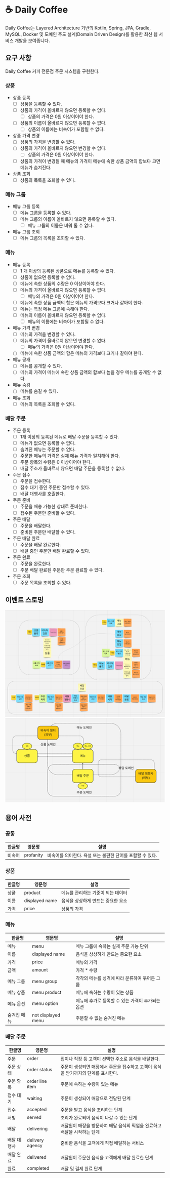 # ☕️ Daily Coffee

Daily Coffee는 Layered Architecture 기반의 Kotlin, Spring, JPA, Gradle, MySQL, Docker 및 도메인 주도 설계(Domain
Driven Design)를 활용한 최신 웹 서비스 개발을 보여줍니다.

## 요구 사항

Daily Coffee 커피 전문점 주문 시스템을 구현한다.

### 상품

- 상품 등록
  - [ ] 상품을 등록할 수 있다.
  - [ ] 상품의 가격이 올바르지 않으면 등록할 수 없다.
    - [ ] 상품의 가격은 0원 이상이어야 한다.
  - [ ] 상품의 이름이 올바르지 않으면 등록할 수 없다.
    - [ ] 상품의 이름에는 비속어가 포함될 수 없다.
- 상품 가격 변경
  - [ ] 상품의 가격을 변경할 수 있다.
  - [ ] 상품의 가격이 올바르지 않으면 변경할 수 없다.
    - [ ] 상품의 가격은 0원 이상이어야 한다.
  - [ ] 상품의 가격이 변경될 때 메뉴의 가격이 메뉴에 속한 상품 금액의 합보다 크면 메뉴가 숨겨진다.
- 상품 조회
  - [ ] 상품의 목록을 조회할 수 있다.

### 메뉴 그룹

- 메뉴 그룹 등록
  - [ ] 메뉴 그룹을 등록할 수 있다.
  - [ ] 메뉴 그룹의 이름이 올바르지 않으면 등록할 수 없다.
    - [ ] 메뉴 그룹의 이름은 비워 둘 수 없다.
- 메뉴 그룹 조회
  - [ ] 메뉴 그룹의 목록을 조회할 수 있다.

### 메뉴

- 메뉴 등록
  - [ ] 1 개 이상의 등록된 상품으로 메뉴를 등록할 수 있다.
  - [ ] 상품이 없으면 등록할 수 없다.
  - [ ] 메뉴에 속한 상품의 수량은 0 이상이어야 한다.
  - [ ] 메뉴의 가격이 올바르지 않으면 등록할 수 없다.
    - [ ] 메뉴의 가격은 0원 이상이어야 한다.
  - [ ] 메뉴에 속한 상품 금액의 합은 메뉴의 가격보다 크거나 같아야 한다.
  - [ ] 메뉴는 특정 메뉴 그룹에 속해야 한다.
  - [ ] 메뉴의 이름이 올바르지 않으면 등록할 수 없다.
    - [ ] 메뉴의 이름에는 비속어가 포함될 수 없다.
- 메뉴 가격 변경
  - [ ] 메뉴의 가격을 변경할 수 있다.
  - [ ] 메뉴의 가격이 올바르지 않으면 변경할 수 없다.
    - [ ] 메뉴의 가격은 0원 이상이어야 한다.
  - [ ] 메뉴에 속한 상품 금액의 합은 메뉴의 가격보다 크거나 같아야 한다.
- 메뉴 공개
  - [ ] 메뉴를 공개할 수 있다.
  - [ ] 메뉴의 가격이 메뉴에 속한 상품 금액의 합보다 높을 경우 메뉴를 공개할 수 없다.
- 메뉴 숨김
  - [ ] 메뉴를 숨길 수 있다.
- 메뉴 조회
  - [ ] 메뉴의 목록을 조회할 수 있다.

### 배달 주문

- 주문 등록
  - [ ] 1개 이상의 등록된 메뉴로 배달 주문을 등록할 수 있다.
  - [ ] 메뉴가 없으면 등록할 수 없다.
  - [ ] 숨겨진 메뉴는 주문할 수 없다.
  - [ ] 주문한 메뉴의 가격은 실제 메뉴 가격과 일치해야 한다.
  - [ ] 주문 항목의 수량은 0 이상이어야 한다.
  - [ ] 배달 주소가 올바르지 않으면 배달 주문을 등록할 수 없다.
- 주문 접수
  - [ ] 주문을 접수한다.
  - [ ] 접수 대기 중인 주문만 접수할 수 있다.
  - [ ] 배달 대행사를 호출한다.
- 주문 준비
  - [ ] 주문을 배송 가능한 상태로 준비한다.
  - [ ] 접수된 주문만 준비할 수 있다.
- 주문 배달
  - [ ] 주문을 배달한다.
  - [ ] 준비된 주문만 배달할 수 있다.
- 주문 배달 완료
  - [ ] 주문을 배달 완료한다.
  - [ ] 배달 중인 주문만 배달 완료할 수 있다.
- 주문 완료
  - [ ] 주문을 완료한다.
  - [ ] 주문 배달 완료된 주문만 주문 완료할 수 있다.
- 주문 조회
  - [ ] 주문 목록을 조회할 수 있다.

## 이벤트 스토밍

![](docs/images/데일리커피-이벤트스토밍.png)
![](docs/images/데일리커피-바운디드컨텍스트.png)

## 용어 사전

### 공통

| 한글명 | 영문명 | 설명 |
| --- | --- | --- |  
| 비속어 | profanity | 비속어를 의미한다. 욕설 또는 불편한 단어를 포함할 수 있다. |

### 상품

| 한글명 | 영문명 | 설명 |
| --- | --- | --- |
| 상품 | product | 메뉴를 관리하는 기준이 되는 데이터 |
| 이름 | displayed name | 음식을 상상하게 만드는 중요한 요소 |
| 가격 | price | 상품의 가격 |

### 메뉴

| 한글명 | 영문명 | 설명 |
| --- | --- | --- |
| 메뉴 | menu | 메뉴 그룹에 속하는 실제 주문 가능 단위 |
| 이름 | displayed name | 음식을 상상하게 만드는 중요한 요소 |
| 가격 | price | 메뉴의 가격 |
| 금액 | amount | 가격 * 수량 |
| 메뉴 그룹 | menu group | 각각의 메뉴를 성격에 따라 분류하여 묶어둔 그룹 |
| 메뉴 상품 | menu product | 메뉴에 속하는 수량이 있는 상품 |
| 메뉴 옵션 | menu option | 메뉴에 추가로 등록할 수 있는 가격이 추가되는 옵션 |
| 숨겨진 메뉴 | not displayed menu | 주문할 수 없는 숨겨진 메뉴 |

### 배달 주문

| 한글명 | 영문명 | 설명 |
| --- | --- | --- |
| 주문 | order | 집이나 직장 등 고객이 선택한 주소로 음식을 배달한다. |
| 주문 상태 | order status | 주문이 생성되면 매장에서 주문을 접수하고 고객이 음식을 받기까지의 단계를 표시한다. |
| 주문 항목 | order line item | 주문에 속하는 수량이 있는 메뉴 |
| 접수 대기 | waiting | 주문이 생성되어 매장으로 전달된 단계 |
| 접수 | accepted | 주문을 받고 음식을 조리하는 단계 |
| 서빙 | served | 조리가 완료되어 음식이 나갈 수 있는 단계 |
| 배달 | delivering | 배달원이 매장을 방문하여 배달 음식의 픽업을 완료하고 배달을 시작하는 단계 |
| 배달 대행사 | delivery agency | 준비한 음식을 고객에게 직접 배달하는 서비스 |
| 배달 완료 | delivered | 배달원이 주문한 음식을 고객에게 배달 완료한 단계 |
| 완료 | completed | 배달 및 결제 완료 단계 |
